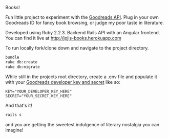 Books!

Fun little project to experiment with the [Goodreads API](https://www.goodreads.com/api/). Plug in your own Goodreads ID for fancy book browsing, or judge my poor taste in literature. 

Developed using Ruby 2.2.3. Backend Rails API with an Angular frontend. You can find it live at http://jojis-books.herokuapp.com

To run locally fork/clone down and navigate to the project directory.
```bash
bundle
rake db:create
rake db:migrate
```
While still in the projects root directory, create a .env file and populate it with your [Goodreads developer key and secret](https://www.goodreads.com/api/keys) like so:
```Text
KEY="YOUR_DEVELOPER_KEY_HERE"
SECRET="YOUR_SECRET_KEY_HERE"
```
And that's it! 
```bash
rails s
```
and you are getting the sweetest indulgence of literary nostalgia you can imagine!